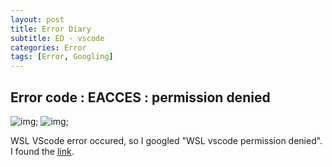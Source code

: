 ```yaml
---
layout: post
title: Error Diary
subtitle: ED - vscode
categories: Error
tags: [Error, Googling]
---
```


## Error code : EACCES : permission denied

![img](/src/1121_1.JPG);
![img](/src/1121_2.JPG);

WSL VScode error occured, so I googled "WSL vscode permission denied". I found the [link](https://velog.io/@gidskql6671/VSCode-WSL%ED%99%98%EA%B2%BD%EC%97%90%EC%84%9C-%EB%94%94%EB%A0%89%ED%86%A0%EB%A6%AC-%EB%B3%80%EA%B2%BD%EC%8B%9CPermission-denied-%ED%95%B4%EA%B2%B0).


